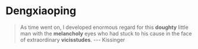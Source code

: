 # Dengxiaoping
> As time went on, I developed enormous regard for this **doughty** little man with the **melancholy** eyes who had stuck to his cause in the face of extraordinary **vicisstudes**. --- Kissinger
